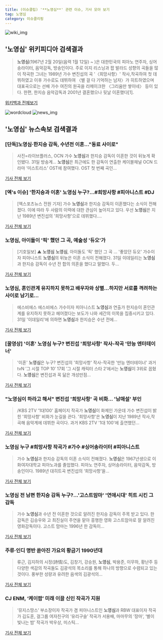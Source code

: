 ```yaml
---
title: (이슈클립) '**노영심**' 관련 이슈, 기사 모아 보기
tag: 노영심
category: 이슈클리핑
---
```

![wiki_img](https://user-images.githubusercontent.com/42597476/44503234-41136a80-a6d0-11e8-9071-6fc6418eafe4.png)
## **'**노영심**'** 위키피디아 검색결과
>**노영심**(1967년 2월 20일(음력 1월 12일) ~ )은 대한민국의 피아노 연주자, 싱어송라이터, 음악감독, 방송인이다. 주로 이지 리스닝과 팝 발라드 성향의 곡들을 많이 작곡한 그녀는 1989년 가수 변진섭의 곡 '〈희망사항〉' 작사,작곡하여 첫 데뷔하였고 이후 가수로도 데뷔하여 〈별 걸 다 기억하는 남자〉가 히트하였으며 대표곡으로는 선배 가수 여진의 원곡을 리메이크한 〈그리움만 쌓이네〉 등이 있다. 한편, 한지승 음악감독과 2001년 결혼했으나 뒷날 이혼했다[1].

<a href="https://ko.wikipedia.org/wiki/노영심" target="_blank">위키백과 전체보기</a>

![wordcloud](https://s3.ap-northeast-2.amazonaws.com/lyrics101-wordcloud/2018-08-31-1535691696.png)
![news_img](https://user-images.githubusercontent.com/42597476/44507050-1206f400-a6e4-11e8-8d98-7ffbfebb353f.png)
## **'**노영심**'** 뉴스속보 검색결과
### [단독]**노영심**·한지승 감독, 수년전 이혼…"동료 사이로"

>사진=라이브플러스, OCN 가수 **노영심**과 한지승 감독이 이혼한 것이 뒤늦게 확인됐다. 31일 방송계... **노영심**은 최근에도 한 감독이 연출한 케이블채널 OCN 드라마 ‘미스트리스’ OST에 참여했다. OST 첫 번째 곡인...

<a href="http://starin.edaily.co.kr/news/newspath.asp?newsid=01088966619312896" target="_blank">기사 전체 보기</a>

### [엑's 이슈] '한지승과 이혼' **노영심** 누구?…#희망사항 #피아니스트 #DJ

>[엑스포츠뉴스 전원 기자] 가수 **노영심**과 한지승 감독이 이혼했다는 소식이 전해졌다. 이에 따라 두 사람의 이력에 대한 관심이 높아지고 있다. 우선 **노영심**은 지난 1989년 변진섭의 '희망사항'으로 데뷔했다....

<a href="http://www.xportsnews.com/?ac=article_view&entry_id=1014002" target="_blank">기사 전체 보기</a>

### **노영심**, 아이돌이 '픽' 했던 그 곡, 예술성 '듀오'가

>[기호일보] ▲ **노영심** **노영심**, 아이돌도 '픽' 했던 그 곡 ... '좋았던 듀오' 가수이자 피아니스트 **노영심**의 뒤늦은 이혼 소식이 전해졌다. 31일 이데일리는 **노영심**과 한지승 감독이 수년 전 합의 의혼을 했다고 말했다. 두...

<a href="http://www.kihoilbo.co.kr/?mod=news&act=articleView&idxno=766762" target="_blank">기사 전체 보기</a>

### **노영심**, 혼인관계 유지하지 못하고 배우자와 상별...하지만 서로를 격려하는 사이로 남기로...

>에스비에스 에스비에스 가수이자 피아니스트 **노영심**과 연출가 한지승이 혼인관계를 유지하지 못하고 헤어졌다는 보도가 나와 세간의 이목을 집중시키고 있다. 31일 '이데일리'에 의하면 **노영심**과 한지승은 수년 전에...

<a href="http://www.golfkor.com/news/articleView.html?idxno=6398" target="_blank">기사 전체 보기</a>

### [꿀영상] '이혼' **노영심** 누구? 변진섭 '희망사항' 작사-작곡 '만능 엔터테이너'

>'이혼' **노영심**은 누구? 변진섭의 '희망사항' 작사-작곡한 '만능 엔터테이너' 과거 tvN ′그 시절 TOP 10′ 17회 ′그 시절 캐릭터 스타 2′에서는 **노영심**이 3위로 꼽혔다. **노영심**은 변진섭과 꼭 닮은 개성만점...

<a href="http://enews24.tving.com/news/article.asp?nsID=1299921" target="_blank">기사 전체 보기</a>

### "**노영심**이 하라고 해서" 변진섭 '희망사항' 곡 비화… '남매설' 부인

>/KBS 2TV '1대100' 홈페이지 작곡가 **노영심**이 화제인 가운데 가수 변진섭이 밝힌 '희망사항' 비화가 눈길을 끈다. '희망사항'은 **노영심**이 지난 1989년 작사,작곡해 음악계에 데뷔한 곡이다. 과거 KBS 2TV '1대 100'에 출연했던...

<a href="http://www.kyeongin.com/main/view.php?key=20180831010010278" target="_blank">기사 전체 보기</a>

### **노영심** 누구 #희망사항 작곡가 #가수 #싱어송라이터 #피아니스트

>가수 **노영심**과 한지승 감독의 이혼 소식이 전해졌다. **노영심**은 1967년생으로 이화여자대학교 피아노과를 졸업했다. 피아노 연주자, 싱어송라이터, 음악감독, 방송인이다. 1989년 대히트곡 변진섭의 ‘희망사항’을...

<a href="http://www.kookje.co.kr/news2011/asp/newsbody.asp?code=0500&key=20180831.99099014691" target="_blank">기사 전체 보기</a>

### **노영심** 전 남편 한지승 감독 누구?...'고스트맘마' '연애시대' 히트 시킨 그 감독

>가수 **노영심**과 수년 전 이혼한 것으로 알려진 한지승 감독이 주목 받고 있다. 한 감독은 김승우와 고 최진실이 주연을 맡아 흥행한 영화 고스트맘마로 잘 알려진 영화감독이다. 고스트 맘마는 1996년 한 감독이...

<a href="http://www.kookje.co.kr/news2011/asp/newsbody.asp?code=0500&key=20180831.99099014733" target="_blank">기사 전체 보기</a>

### 주류·인디 명반 쏟아진 가요의 황금기 1990년대

>류근, 김지하의 시정(詩情)도, 김창기, 강승원, **노영심**, 박용준, 이무하, 황난주 등 다양한 색감의 작곡들도 김광석의 목소리를 통해 하나의 방향으로 수렴되고 있는 것이다. 풍부한 성량과 유려한 음색의 김광석의...

<a href="http://www.hani.co.kr/arti/culture/music/860106.html" target="_blank">기사 전체 보기</a>

### CJ ENM, ‘케이팝’ 미래 이끌 신인 작곡가 지원

>‘뮤지스땅스’ 부소장이자 작곡가 겸 피아니스트인 **노영심**과 RBW 대표이자 작곡가 김도훈, 걸그룹 여자친구의 ‘유리구슬’ 작곡가 서용배, 마마무의 ‘장마’, ‘별이 빛나는 밤’ 작곡가 박우상, 미스틱...

<a href="http://sports.khan.co.kr/news/sk_index.html?art_id=201808261412003&sec_id=561901&pt=nv" target="_blank">기사 전체 보기</a>


